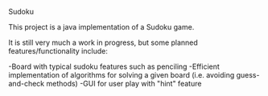 Sudoku

This project is a java implementation of a Sudoku game.

It is still very much a work in progress, but some planned features/functionality include:

-Board with typical sudoku features such as penciling
-Efficient implementation of algorithms for solving a given board (i.e. avoiding guess-and-check methods)
-GUI for user play with "hint" feature
